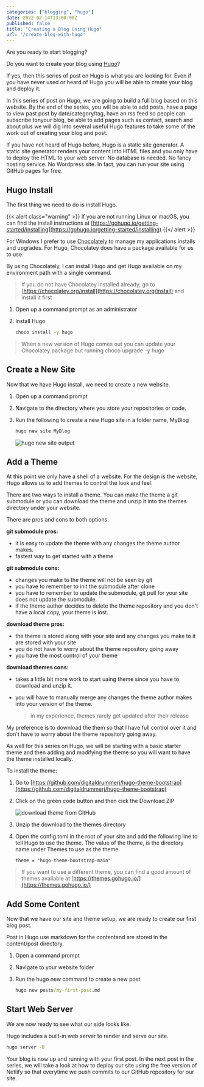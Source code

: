 ```yaml
---
categories: ["blogging", "hugo"]
date: 2022-02-14T13:00:00Z
published: false
title: "Creating a Blog Using Hugo"
url: '/create-blog-with-hugo'
---
```


Are you ready to start blogging?

Do you want to create your blog using [Hugo](https://gohugo.io/)?

If yes, then this series of post on Hugo is what you are looking for.  Even if you have never used or heard of Hugo you will be able to create your blog and deploy it.

In this series of post on Hugo, we are going to build a full blog based on this website.   By the end of the series, you will be able to add posts, have a page to view past post by date/category/tag, have an rss feed so people can subscribe tonyour blog, be able to add pages such as contact, search and about plus we will dig into  several useful Hugo features to take some of the work out of creating your blog and post.

If you have not heard of Hugo before, Hugo is a static site generator.  A static site generator renders your content into HTML files and you only have to deploy the HTML to your web server.  No database is needed.  No fancy hosting service.  No Wordpress site.  In fact, you can run your site using GitHub pages for free.

## Hugo Install

The first thing we need to do is install Hugo.

{{< alert class="warning" >}}
If you are not running Linux or macOS, you can find the install instructions at [https://gohugo.io/getting-started/installing](https://gohugo.io/getting-started/installing)
{{</ alert >}}

For Windows I prefer to use [Chocolately](https://chocolatey.org/install) to manage my applications installs and upgrades.  For Hugo, Chocolatey does have a package available for us to use.

By using Chocolately, I can install Hugo and get Hugo available on my environment path with a single command.

> If you do not have Chocolatey installed already, go to [https://chocolatey.org/install](https://chocolatey.org/install) and install it first

1. Open up a command prompt as an administrator
1. Install Hugo

    ```cmd
    choco install -y hugo
    ```

> When a new version of Hugo comes out you can update your Chocolatey package but running choco upgrade -y hugo

## Create a New Site

Now that we have Hugo install, we need to create a new website.

1. Open up a command prompt
1. Navigate to the directory where you store your repositories or code.
1. Run the following to create a new Hugo site in a folder name, MyBlog

    ```cmd
    hugo new site MyBlog
    ```

    ![hugo new site output](/images/hugo/get-started/hugo-new-site-output.png)

## Add a Theme

At this point we only have a shell of a website.  For the design is the website, Hugo allows us to add themes to control the look and feel.

There are two ways to install a theme.  You can make the theme a git submodule or you can download the theme and unzip it into the themes directory under your website.

There are pros and cons to both options.

**git submodule pros:**

* it is easy to update the theme with any changes the theme author makes.
* fastest way to get started with a theme

**git submodule cons:**

* changes you make to the theme will not be seen by git
* you have to remember to init the submodule after clone
* you have to remember to update the submodule, git pull for your site does not update the submodule.
* if the theme author decides to delete the theme repository and you don't have a local copy, your theme is lost.

**download theme pros:**

* the theme is stored along with your site and any changes you make to it are stored with your site
* you do not have to worry about the theme repository going away
* you have the most control of your theme

**download themes cons:**

* takes a little bit more work to start uaing theme since you have to download and unzip it.
* you will have to manually merge any changes the theme author makes into your version of the theme.

    > in my experience, themes rarely get updated after their release

My preference is to download the them so that I have full control over it and don't have to worry about the theme repository going away.

As well for this series on Hugo, we will be starting with a basic starter theme and then adding and modifying the theme so you will want to have the theme installed locally.

To install the theme:

1. Go to [https://github.com/digitaldrummerj/hugo-theme-bootstrap](https://github.com/digitaldrummerj/hugo-theme-bootstrap)
1. Click on the green code button and then cick the Download ZIP

    ![download theme from GitHub](/images/hugo/get-started/theme-download.png)

1. Unzip the download to the themes directory
1. Open the config.toml in the root of your site and add the following line to tell Hugo to use the theme.  The value of the theme, is the directory name under Themes to use as the theme.

    ```text
    theme = "hugo-theme-bootstrap-main"
    ```

> If you want to use a different theme, you can find a good amount of themes available at [https://themes.gohugo.io/](https://themes.gohugo.io/)

## Add Some Content

Now that we have our site and theme setup, we are ready to create our first blog post.

Post in Hugo use markdown for the contentand are stored in the content/post directory.

1. Open a command prompt
1. Navigate to your website folder
1. Run the hugo new command to create a new post

    ```cmd
    hugo new posts/my-first-post.md
    ```

## Start Web Server

We are now ready to see what our side looks like.

Hugo includes a built-in web server to render and serve our site.

```cmd
hugo server -D
```

Your blog is now up and running with your first post.  In the next post in the series, we will take a look at how to deploy our site using the free version of Netlify so that everytime we push commits to our GitHub repository for our site.
